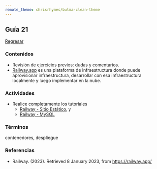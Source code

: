 ```yaml
---
remote_theme: chrisrhymes/bulma-clean-theme
---
```


## Guía 21

[Regresar](/DAWM/)

### Contenidos

* Revisión de ejercicios previos: dudas y comentarios.
* [Railway.app](https://railway.app/) es una plataforma de infraestructura donde puede aprovisionar infraestructura, desarrollar con esa infraestructura localmente y luego implementar en la nube.


### Actividades

* Realice completamente los tutoriales 
  + [Railway - Sitio Estático](https://dawfiec.github.io/DAWM/tutoriales/railway_sitio_estatico.html), y 
  + [Railway - MySQL](https://dawfiec.github.io/DAWM/tutoriales/railway_msyql.html)

### Términos

contenedores, despliegue

### Referencias

* Railway. (2023). Retrieved 8 January 2023, from https://railway.app/

